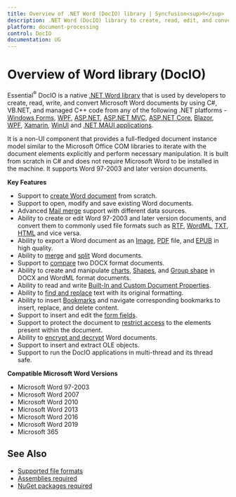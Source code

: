 ```yaml
---
title: Overview of .NET Word (DocIO) library | Syncfusion<sup>®</sup>
description: .NET Word (DocIO) library to create, read, edit, and convert Word documents in C#, VB.NET without Microsoft Word or interop dependencies.
platform: document-processing
control: DocIO
documentation: UG
---
```

# Overview of Word library (DocIO)

Essential<sup>®</sup> DocIO is a native [.NET Word library](https://www.syncfusion.com/document-processing/word-framework/net) that is used by developers to create, read, write, and convert Microsoft Word documents by using C#, VB.NET, and managed C++ code from any of the following .NET platforms - [Windows Forms](https://help.syncfusion.com/document-processing/word/word-library/net/create-word-document-in-windows-forms), [WPF](https://help.syncfusion.com/document-processing/word/word-library/net/create-word-document-in-wpf), [ASP.NET](https://help.syncfusion.com/document-processing/word/word-library/net/create-word-document-in-asp-net), [ASP.NET MVC](https://help.syncfusion.com/document-processing/word/word-library/net/create-word-document-in-asp-net-mvc), [ASP.NET Core](https://help.syncfusion.com/document-processing/word/word-library/net/create-word-document-in-asp-net-core), [Blazor](https://help.syncfusion.com/document-processing/word/word-library/net/create-word-document-in-blazor), [WPF](https://help.syncfusion.com/document-processing/word/word-library/net/create-word-document-in-wpf), [Xamarin](https://help.syncfusion.com/document-processing/word/word-library/net/create-word-document-in-xamarin), [WinUI](https://help.syncfusion.com/document-processing/word/word-library/net/create-word-document-in-winui) and [.NET MAUI applications](https://help.syncfusion.com/document-processing/word/word-library/net/create-word-document-in-maui). 

It is a non-UI component that provides a full-fledged document instance model similar to the Microsoft Office COM libraries to iterate with the document elements explicitly and perform necessary manipulation. It is built from scratch in C# and does not require Microsoft Word to be installed in the machine. It supports Word 97-2003 and later version documents.

**Key Features**

* Support to [create Word document](https://help.syncfusion.com/document-processing/word/word-library/net/getting-started) from scratch.
* Support to open, modify and save existing Word documents.
* Advanced [Mail merge](https://help.syncfusion.com/document-processing/word/word-library/net/working-with-mail-merge) support with different data sources.
* Ability to create or edit Word 97-2003 and later version documents, and convert them to commonly used file formats such as [RTF](https://help.syncfusion.com/document-processing/word/word-library/net/rtf), [WordML](https://help.syncfusion.com/document-processing/word/word-library/net/word-file-formats#word-processing-xml-xml), [TXT](https://help.syncfusion.com/document-processing/word/word-library/net/text), [HTML](https://help.syncfusion.com/document-processing/word/word-library/net/html) and vice versa.
* Ability to export a Word document as an [Image](https://help.syncfusion.com/document-processing/word/conversions/word-to-image/net/word-to-image), [PDF](https://help.syncfusion.com/document-processing/word/conversions/word-to-pdf/net/word-to-pdf) file, and [EPUB](https://help.syncfusion.com/document-processing/word/word-library/net/word-to-epub) in high quality.
* Ability to [merge](https://help.syncfusion.com/document-processing/word/word-library/net/word-document/merging-word-documents) and [split](https://help.syncfusion.com/document-processing/word/word-library/net/word-document/split-word-documents) Word documents.
* Support to [compare](https://help.syncfusion.com/document-processing/word/word-library/net/word-document/compare-word-documents) two DOCX format documents.
* Ability to create and manipulate [charts](https://help.syncfusion.com/document-processing/word/word-library/net/working-with-charts), [Shapes](https://help.syncfusion.com/document-processing/word/word-library/net/working-with-shapes), and [Group shape](https://help.syncfusion.com/document-processing/word/word-library/net/working-with-shapes#grouping-shapes) in DOCX and WordML format documents.
* Ability to read and write [Built-In and Custom Document Properties](https://help.syncfusion.com/document-processing/word/word-library/net/working-with-word-document#working-with-word-document-properties).
* Ability to [find and replace](https://help.syncfusion.com/document-processing/word/word-library/net/working-with-find-and-replace) text with its original formatting.
* Ability to insert [Bookmarks](https://help.syncfusion.com/document-processing/word/word-library/net/working-with-bookmarks) and navigate corresponding bookmarks to insert, replace, and delete content.
* Support to insert and edit the [form fields](https://help.syncfusion.com/document-processing/word/word-library/net/working-with-form-fields).
* Support to protect the document to [restrict access](https://help.syncfusion.com/document-processing/word/word-library/net/working-with-security#protecting-word-document-from-editing) to the elements present within the document.
* Ability to [encrypt and decrypt](https://help.syncfusion.com/document-processing/word/word-library/net/working-with-security) Word documents.
* Support to insert and extract OLE objects.
* Support to run the DocIO applications in multi-thread and its thread safe.

**Compatible Microsoft Word Versions**

* Microsoft Word 97-2003
* Microsoft Word 2007
* Microsoft Word 2010
* Microsoft Word 2013
* Microsoft Word 2016
* Microsoft Word 2019
* Microsoft 365

## See Also

* [Supported file formats](https://help.syncfusion.com/document-processing/word/word-library/net/support-file-formats)
* [Assemblies required](https://help.syncfusion.com/document-processing/word/word-library/net/assemblies-required)
* [NuGet packages required](https://help.syncfusion.com/document-processing/word/word-library/net/nuget-packages-required)
